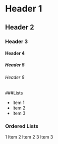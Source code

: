 # Header 1
## Header 2
### Header 3
#### Header 4
##### Header 5
###### Header 6


###Lists
- Item 1
- Item 2
- Item 3

### Ordered Lists
1 Item
2 Item 2
3 Item 3